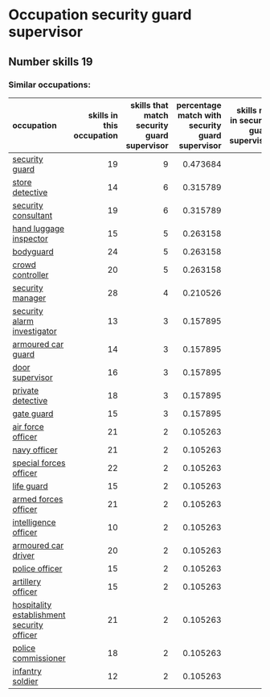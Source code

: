 # Occupation security guard supervisor
## Number skills 19
### Similar occupations:
| occupation                                                                                  |   skills in this occupation |   skills that match security guard supervisor |   percentage match with security guard supervisor |   skills not in security guard supervisor |
|:--------------------------------------------------------------------------------------------|----------------------------:|----------------------------------------------:|--------------------------------------------------:|------------------------------------------:|
| [security guard](security_guard.md)                                                         |                          19 |                                             9 |                                          0.473684 |                                        10 |
| [store detective](store_detective.md)                                                       |                          14 |                                             6 |                                          0.315789 |                                         8 |
| [security consultant](security_consultant.md)                                               |                          19 |                                             6 |                                          0.315789 |                                        13 |
| [hand luggage inspector](hand_luggage_inspector.md)                                         |                          15 |                                             5 |                                          0.263158 |                                        10 |
| [bodyguard](bodyguard.md)                                                                   |                          24 |                                             5 |                                          0.263158 |                                        19 |
| [crowd controller](crowd_controller.md)                                                     |                          20 |                                             5 |                                          0.263158 |                                        15 |
| [security manager](security_manager.md)                                                     |                          28 |                                             4 |                                          0.210526 |                                        24 |
| [security alarm investigator](security_alarm_investigator.md)                               |                          13 |                                             3 |                                          0.157895 |                                        10 |
| [armoured car guard](armoured_car_guard.md)                                                 |                          14 |                                             3 |                                          0.157895 |                                        11 |
| [door supervisor](door_supervisor.md)                                                       |                          16 |                                             3 |                                          0.157895 |                                        13 |
| [private detective](private_detective.md)                                                   |                          18 |                                             3 |                                          0.157895 |                                        15 |
| [gate guard](gate_guard.md)                                                                 |                          15 |                                             3 |                                          0.157895 |                                        12 |
| [air force officer](air_force_officer.md)                                                   |                          21 |                                             2 |                                          0.105263 |                                        19 |
| [navy officer](navy_officer.md)                                                             |                          21 |                                             2 |                                          0.105263 |                                        19 |
| [special forces officer](special_forces_officer.md)                                         |                          22 |                                             2 |                                          0.105263 |                                        20 |
| [life guard](life_guard.md)                                                                 |                          15 |                                             2 |                                          0.105263 |                                        13 |
| [armed forces officer](armed_forces_officer.md)                                             |                          21 |                                             2 |                                          0.105263 |                                        19 |
| [intelligence officer](intelligence_officer.md)                                             |                          10 |                                             2 |                                          0.105263 |                                         8 |
| [armoured car driver](armoured_car_driver.md)                                               |                          20 |                                             2 |                                          0.105263 |                                        18 |
| [police officer](police_officer.md)                                                         |                          15 |                                             2 |                                          0.105263 |                                        13 |
| [artillery officer](artillery_officer.md)                                                   |                          15 |                                             2 |                                          0.105263 |                                        13 |
| [hospitality establishment security officer](hospitality_establishment_security_officer.md) |                          21 |                                             2 |                                          0.105263 |                                        19 |
| [police commissioner](police_commissioner.md)                                               |                          18 |                                             2 |                                          0.105263 |                                        16 |
| [infantry soldier](infantry_soldier.md)                                                     |                          12 |                                             2 |                                          0.105263 |                                        10 |
